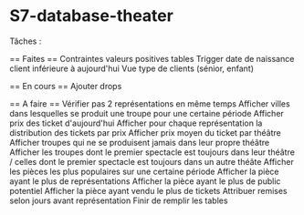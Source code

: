 # S7-database-theater

Tâches :

== Faites ==
Contraintes valeurs positives tables
Trigger date de naissance client inférieure à aujourd'hui
Vue type de clients (sénior, enfant)

== En cours ==
Ajouter drops

== A faire ==
Vérifier pas 2 représentations en même temps
Afficher villes dans lesquelles se produit une troupe pour une certaine période
Afficher prix des ticket d'aujourd'hui
Afficher pour chaque représentation la distribution des tickets par prix
Afficher prix moyen du ticket par théâtre
Afficher troupes qui ne se produisent jamais dans leur propre théâtre
Afficher les troupes dont le premier spectacle est toujours dans leur théâtre / celles dont le premier spectacle est toujours dans un autre théâte
Afficher les pièces les plus populaires sur une certaine période
Afficher la pièce ayant le plus de représentations
Afficher la pièce ayant le plus de public potentiel
Afficher la pièce ayant vendu le plus de tickets
Attribuer remises selon jours avant représentation
Finir de remplir les tables
